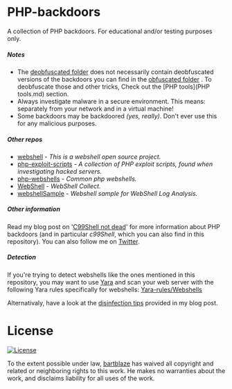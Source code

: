 # PHP-backdoors
A collection of PHP backdoors. For educational and/or testing purposes only.


##### Notes
* The [deobfuscated folder](Deobfuscated) does not necessarily contain deobfuscated versions of the backdoors you can find in the [obfuscated folder](Obfuscated) . To deobfuscate those and other tricks, Check out the [PHP tools](PHP tools.md) section.
* Always investigate malware in a secure environment. This means: separately from your network and in a virtual machine!
* Some backdoors may be backdoored *(yes, really)*. Don't ever use this for any malicious purposes.



##### Other repos
* [webshell](https://github.com/tennc/webshell) - *This is a webshell open source project.*
* [php-exploit-scripts](https://github.com/mattiasgeniar/php-exploit-scripts/) - *A collection of PHP exploit scripts, found when investigating hacked servers.*
* [php-webshells](https://github.com/JohnTroony/php-webshells) - *Common php webshells.*
* [WebShell](https://github.com/tdifg/WebShell) - *WebShell Collect.*
* [webshellSample](https://github.com/tanjiti/webshellSample) - *Webshell sample for WebShell Log Analysis.*



##### Other information
Read my blog post on '[C99Shell not dead](https://bartblaze.blogspot.com/2015/03/c99shell-not-dead.html)' for more information about PHP backdoors (and in particular *c99Shell*, which you can also find in this repository). You can also follow me on [Twitter](https://twitter.com/bartblaze).


##### Detection
If you're trying to detect webshells like the ones mentioned in this repository, you may want to use [Yara](https://github.com/VirusTotal/yara) and scan your web server with the following Yara rules specifically for webshells:
[Yara-rules/Webshells](https://github.com/Yara-Rules/rules/tree/master/Webshells)

Alternativaly, have a look at the [disinfection tips](https://bartblaze.blogspot.com/2015/03/c99shell-not-dead.html#disinfection) provided in my blog post.



# License
[![License](http://i.imgur.com/9811oXC.png?2)](https://creativecommons.org/publicdomain/zero/1.0/)

To the extent possible under law, [bartblaze](https://github.com/bartblaze) has waived all copyright and related or neighboring rights to this work. He makes no warranties about the work, and disclaims liability for all uses of the work.

